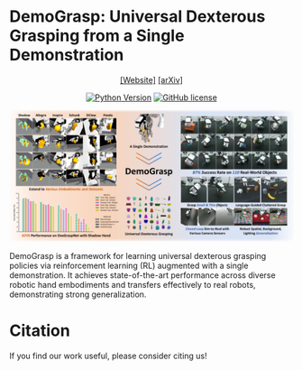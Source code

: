 # DemoGrasp: Universal Dexterous Grasping from a Single Demonstration

<div align="center">

[[Website]](https://beingbeyond.github.io/DemoGrasp/)
[[arXiv]]()

[![Python Version](https://img.shields.io/badge/Python-3.10-blue.svg)]()
[![GitHub license](https://img.shields.io/badge/MIT-blue)]()

![](docs/images/overview.png)

</div>

DemoGrasp is a framework for learning universal dexterous grasping policies via reinforcement learning (RL) augmented with a single demonstration. It achieves state-of-the-art performance across diverse robotic hand embodiments and transfers effectively to real robots, demonstrating strong generalization.


# Citation
If you find our work useful, please consider citing us!
```

```
